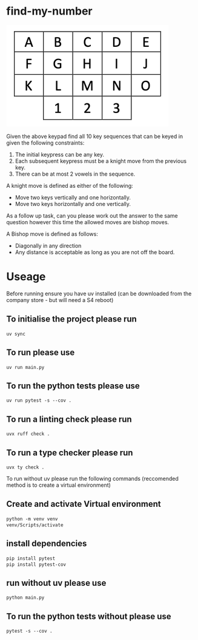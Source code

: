 # find-my-number

![alt text](image.png)

Given the above keypad find all 10 key sequences that can be keyed in given the following
constraints:

1. The initial keypress can be any key.
2. Each subsequent keypress must be a knight move from the previous key.
3. There can be at most 2 vowels in the sequence.

A knight move is defined as either of the following:

- Move two keys vertically and one horizontally.
- Move two keys horizontally and one vertically.

As a follow up task, can you please work out the answer to the same question however this time the allowed moves are bishop moves.

A Bishop move is defined as follows:

- Diagonally in any direction
- Any distance is acceptable as long as you are not off the board.

# Useage

Before running ensure you have uv installed (can be downloaded from the company store - but will need a S4 reboot)

## To initialise the project please run

```
uv sync
```

## To run please use

```
uv run main.py
```

## To run the python tests please use

```
uv run pytest -s --cov .
```

## To run a linting check please run

```
uvx ruff check .
```

## To run a type checker please run

```
uvx ty check .
```

To run without uv please run the following commands (reccomended method is to create a virtual environment)

## Create and activate Virtual environment

```
python -m venv venv
venv/Scripts/activate
```

## install dependencies

```
pip install pytest
pip install pytest-cov
```

## run without uv please use

```
python main.py
```

## To run the python tests without please use

```
pytest -s --cov .
```
